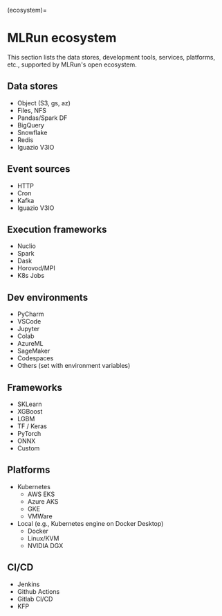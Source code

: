 (ecosystem)=
# MLRun ecosystem 

This section lists the data stores, development tools, services, platforms, etc., supported by MLRun's open ecosystem. 

## Data stores 

- Object (S3, gs, az) 
- Files, NFS 
- Pandas/Spark DF 
- BigQuery 
- Snowflake 
- Redis 
- Iguazio V3IO 

## Event sources 

- HTTP 
- Cron 
- Kafka 
- Iguazio V3IO 

## Execution frameworks 

- Nuclio 
- Spark 
- Dask 
- Horovod/MPI 
- K8s Jobs 

## Dev environments 

- PyCharm 
- VSCode 
- Jupyter 
- Colab 
- AzureML 
- SageMaker 
- Codespaces 
- Others (set with environment variables) 

## Frameworks 

- SKLearn 
- XGBoost 
- LGBM 
- TF / Keras 
- PyTorch 
- ONNX 
- Custom 

## Platforms 

- Kubernetes 
   - AWS EKS 
   - Azure AKS 
   - GKE 
   - VMWare 
- Local (e.g., Kubernetes engine on Docker Desktop) 
   - Docker 
   - Linux/KVM 
   - NVIDIA DGX 

## CI/CD 

- Jenkins 
- Github Actions 
- Gitlab CI/CD 
- KFP 
